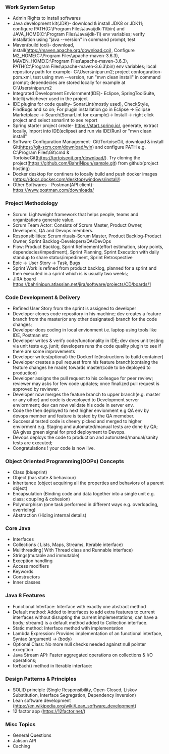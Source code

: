 ### Work System Setup
- Admin Rights to install softwares
- Java development kit(JDK)- download & install JDK8 or JDK11; configure PATH(C:\Program Files\Java\jdk-11\bin) and JAVA_HOME(C:\Program Files\Java\jdk-11) env variables; verify installation using "java --version" in command prompt, test
- Maven(build tool)- download, install(https://maven.apache.org/download.cgi), Configure M2_HOME(C:\Program Files\apache-maven-3.6.3), MAVEN_HOME(C:\Program Files\apache-maven-3.6.3), PATH(C:\Program Files\apache-maven-3.6.3\bin) env variables; local repository path for example- C:\Users\nipun\.m2; project confoguration- pom.xml, test using mvn --version, run "mvn clean install" in command prompt; dependecies are stored locally for example at C:\Users\nipun\.m2
- Integrated Development Enviornment(IDE)- Eclipse, SpringToolSuite, Intellij whichever used in the project
- IDE plugins for code quality- SonarLint(mostly used), CheckStyle, FindBugs and so on; For plugin installation go in Eclipse -> Eclipse Marketplace -> Search(SonarLint for example)-> Install -> right click project and select sonarlint to see report
- Spring starter project create- https://start.spring.io/, generate, extract locally, import into IDE(eclipse) and run via IDE(Run) or "mvn clean install"
- Software Configuration Management- Git/TortoiseGit, download & install Git(https://git-scm.com/download/win) and configure PATH e.g. C:\Program Files\Git\cmd & TortoiseGit(https://tortoisegit.org/download/). Try cloning the project(https://github.com/BahriNipun/sample.git) from github(project hosting)
- Docker desktop for continers to locally build and push docker images (https://docs.docker.com/desktop/windows/install/)
- Other Softwares - Postman(API client)-https://www.postman.com/downloads/

### Project Methodology
- Scrum: Lightweight framework that helps people, teams and organizations generate value.
- Scrum Team Actor: Consists of Scrum Master, Product Owner, Developers, QA and Devops members.
- Responsibilities: Scrum rituals-Scrum Master, Product Backlog-Product Owner, Sprint Backlog-Developers/QA/DevOps
- Flow: Product Backlog, Sprint Refinement(effort estimation, story points, dependecies/impediment), Sprint Planning, Sprint Execution with daily standup to share status/impediment, Sprint Retrospective
- Epic -> User Story -> Task, Bugs
- Sprint Work is refined from product backlog, planned for a sprint and then executed in a sprint which is is usually two weeks;
- JIRA board https://bahrinipun.atlassian.net/jira/software/projects/CD/boards/1

### Code Development & Delivery
- Refined User Story from the sprint is assigned to developer
- Developer clones code repository in his machine; dev creates a feature branch from the master(or any other designated) branch for the code changes;
- Developer does coding in local envionment i.e. laptop using tools like IDE, Postman etc
- Developer writes & verify code/functionality in IDE; dev does unit testing via unit tests e.g. junit; developers runs the code quality plugin to see if there are some improvements
- Developer writes(optional) the Dockerfile(instructions to build container)
- Developer creates a pull request from his feature branch(containg the feature changes he made) towards master(code to be deployed to production)
- Developer assigns the pull request to his colleague for peer review; reviewer may asks for few code updates; once finalized pull request is approved by reviewer.
- Developer now merges the feature branch to upper branch(e.g. master or any other) and code is deveployed to Development server enviornment; dev can now validate his    code in server env.
- Code the then deployed to next higher envionment e.g QA env by devops member and feature is tested by the QA memeber.
- Successul tested code is cheery picked and merged to higher enviorment e.g. Staging and automated/manual tests are done by QA; QA gives green signal for prod deployment to Devops.
- Devops deploys the code to production and automated/manual/sanity tests are executed;
- Congratulations ! your code is now live.

### Object Oriented Programming(OOPs) Concepts
- Class (blueprint)
- Object (has state & behaviour)
- Inheritance (object acquiring all the properties and behaviors of a parent object)
- Encapsulation (Binding code and data together into a single unit e.g. class; coupling & cohesion)
- Polymorphism (one task performed in different ways e.g. overloading, overriding)
- Abstraction (Hiding internal details)

### Core Java
- Interfaces
- Collections ( Lists, Maps, Streams, Iterable interface)
- Mulithreading( With Thread class and Runnable interface)
- Strings(mutable and immutable)
- Exception handling
- Access modifiers
- Keywords
- Constructors
- Inner classes

### Java 8 Features
- Functional Interface: Interface with exactly one abstract method
- Default method:  Added to interfaces to add extra features to current interfaces without disrupting the current implementations; can have a body; stream() is a   default method added to Collection interface.
- Static method: Interface method with implementation
- Lambda Expression: Provides implementation of an functional interface, Syntax (argument) → (body)
- Optional Class: No more null checks needed against null pointer exception
- Java Stream API: Faster aggregated operations on collections & I/O operations; 
- forEach() method in Iterable interface: 

### Design Patterns & Principles
- SOLID principle (Single Responsibility, Open-Closed, Liskov Substitution, Interface Segregation, Dependency Inversion)
- Lean software development (https://en.wikipedia.org/wiki/Lean_software_development)
- 12 factor app (https://12factor.net/)

### Misc Topics
- General Questions
- Jakson API
- Caching

